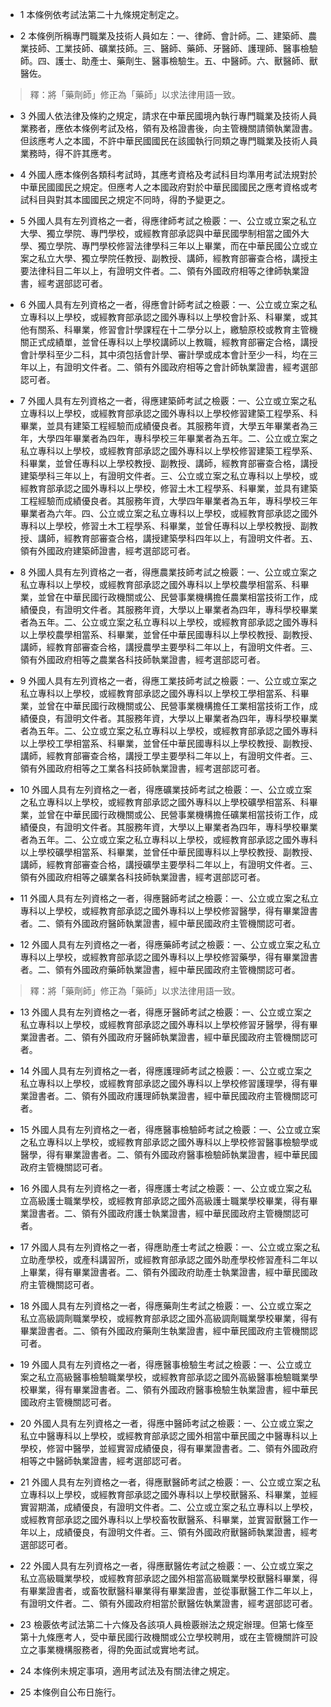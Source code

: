 * 1 本條例依考試法第二十九條規定制定之。

* 2 本條例所稱專門職業及技術人員如左：一、律師、會計師。二、建築師、農業技師、工業技師、礦業技師。三、醫師、藥師、牙醫師、護理師、醫事檢驗師。四、護士、助產士、藥劑生、醫事檢驗生。五、中醫師。六、獸醫師、獸醫佐。

> 釋：將「藥劑師」修正為「藥師」以求法律用語一致。

* 3 外國人依法律及條約之規定，請求在中華民國境內執行專門職業及技術人員業務者，應依本條例考試及格，領有及格證書後，向主管機關請領執業證書。但該應考人之本國，不許中華民國國民在該國執行同類之專門職業及技術人員業務時，得不許其應考。

* 4 外國人應本條例各類科考試時，其應考資格及考試科目均準用考試法規對於中華民國國民之規定。但應考人之本國政府對於中華民國國民之應考資格或考試科目與對其本國國民之規定不同時，得酌予變更之。

* 5 外國人具有左列資格之一者，得應律師考試之檢覈：一、公立或立案之私立大學、獨立學院、專門學校，或經教育部承認與中華民國學制相當之國外大學、獨立學院、專門學校修習法律學科三年以上畢業，而在中華民國公立或立案之私立大學、獨立學院任教授、副教授、講師，經教育部審查合格，講授主要法律科目二年以上，有證明文件者。二、領有外國政府相等之律師執業證書，經考選部認可者。

* 6 外國人具有左列資格之一者，得應會計師考試之檢覈：一、公立或立案之私立專科以上學校，或經教育部承認之國外專科以上學校會計系、科畢業，或其他有關系、科畢業，修習會計學課程在十二學分以上，繳驗原校或教育主管機關正式成績單，並曾任專科以上學校講師以上教職，經教育部審定合格，講授會計學科至少二科，其中須包括會計學、審計學或成本會計至少一科，均在三年以上，有證明文件者。二、領有外國政府相等之會計師執業證書，經考選部認可者。

* 7 外國人具有左列資格之一者，得應建築師考試之檢覈：一、公立或立案之私立專科以上學校，或經教育部承認之國外專科以上學校修習建築工程學系、科畢業，並具有建築工程經驗而成績優良者。其服務年資，大學五年畢業者為三年，大學四年畢業者為四年，專科學校三年畢業者為五年。二、公立或立案之私立專科以上學校，或經教育部承認之國外專科以上學校修習建築工程學系、科畢業，並曾任專科以上學校教授、副教授、講師，經教育部審查合格，講授建築學科三年以上，有證明文件者。三、公立或立案之私立專科以上學校，或經教育部承認之國外專科以上學校，修習土木工程學系、科畢業，並具有建築工程經驗而成績優良者。其服務年資，大學四年畢業者為五年，專科學校三年畢業者為六年。四、公立或立案之私立專科以上學校，或經教育部承認之國外專科以上學校，修習土木工程學系、科畢業，並曾任專科以上學校教授、副教授、講師，經教育部審查合格，講授建築學科四年以上，有證明文件者。五、領有外國政府建築師證書，經考選部認可者。

* 8 外國人具有左列資格之一者，得應農業技師考試之檢覈：一、公立或立案之私立專科以上學校，或經教育部承認之國外專科以上學校農學相當系、科畢業，並曾在中華民國行政機關或公、民營事業機構擔任農業相當技術工作，成績優良，有證明文件者。其服務年資，大學以上畢業者為四年，專科學校畢業者為五年。二、公立或立案之私立專科以上學校，或經教育部承認之國外專科以上學校農學相當系、科畢業，並曾任中華民國專科以上學校教授、副教授、講師，經教育部審查合格，講授農學主要學科二年以上，有證明文件者。三、領有外國政府相等之農業各科技師執業證書，經考選部認可者。

* 9 外國人具有左列資格之一者，得應工業技師考試之檢覈：一、公立或立案之私立專科以上學校，或經教育部承認之國外專科以上學校工學相當系、科畢業，並曾在中華民國行政機關或公、民營事業機構擔任工業相當技術工作，成績優良，有證明文件者。其服務年資，大學以上畢業者為四年，專科學校畢業者為五年。二、公立或立案之私立專科以上學校，或經教育部承認之國外專科以上學校工學相當系、科畢業，並曾任中華民國專科以上學校教授、副教授、講師，經教育部審查合格，講授工學主要學科二年以上，有證明文件者。三、領有外國政府相等之工業各科技師執業證書，經考選部認可者。

* 10 外國人具有左列資格之一者，得應礦業技師考試之檢覈：一、公立或立案之私立專科以上學校，或經教育部承認之國外專科以上學校礦學相當系、科畢業，並曾在中華民國行政機關或公、民營事業機構擔任礦業相當技術工作，成績優良，有證明文件者。其服務年資，大學以上畢業者為四年，專科學校畢業者為五年。二、公立或立案之私立專科以上學校，或經教育部承認之國外專科以上學校礦學相當系、科畢業，並曾任中華民國專科以上學校教授、副教授、講師，經教育部審查合格，講授礦學主要學科二年以上，有證明文件者。三、領有外國政府相等之礦業各科技師執業證書，經考選部認可者。

* 11 外國人具有左列資格之一者，得應醫師考試之檢覈：一、公立或立案之私立專科以上學校，或經教育部承認之國外專科以上學校修習醫學，得有畢業證書者。二、領有外國政府醫師執業證書，經中華民國政府主管機關認可者。

* 12 外國人具有左列資格之一者，得應藥師考試之檢覈：一、公立或立案之私立專科以上學校，或經教育部承認之國外專科以上學校修習藥學，得有畢業證書者。二、領有外國政府藥師執業證書，經中華民國政府主管機關認可者。

> 釋：將「藥劑師」修正為「藥師」以求法律用語一致。

* 13 外國人具有左列資格之一者，得應牙醫師考試之檢覈：一、公立或立案之私立專科以上學校，或經教育部承認之國外專科以上學校修習牙醫學，得有畢業證書者。二、領有外國政府牙醫師執業證書，經中華民國政府主管機關認可者。

* 14 外國人具有左列資格之一者，得應護理師考試之檢覈：一、公立或立案之私立專科以上學校，或經教育部承認之國外專科以上學校修習護理學，得有畢業證書者。二、領有外國政府護理師執業證書，經中華民國政府主管機關認可者。

* 15 外國人具有左列資格之一者，得應醫事檢驗師考試之檢覈：一、公立或立案之私立專科以上學校，或經教育部承認之國外專科以上學校修習醫事檢驗學或醫學，得有畢業證書者。二、領有外國政府醫事檢驗師執業證書，經中華民國政府主管機關認可者。

* 16 外國人具有左列資格之一者，得應護士考試之檢覈：一、公立或立案之私立高級護士職業學校，或經教育部承認之國外高級護士職業學校畢業，得有畢業證書者。二、領有外國政府護士執業證書，經中華民國政府主管機關認可者。

* 17 外國人具有左列資格之一者，得應助產士考試之檢覈：一、公立或立案之私立助產學校，或產科講習所，或經教育部承認之國外助產學校修習產科二年以上畢業，得有畢業證書者。二、領有外國政府助產士執業證書，經中華民國政府主管機關認可者。

* 18 外國人具有左列資格之一者，得應藥劑生考試之檢覈：一、公立或立案之私立高級調劑職業學校，或經教育部承認之國外高級調劑職業學校畢業，得有畢業證書者。二、領有外國政府藥劑生執業證書，經中華民國政府主管機關認可者。

* 19 外國人具有左列資格之一者，得應醫事檢驗生考試之檢覈：一、公立或立案之私立高級醫事檢驗職業學校，或經教育部承認之國外高級醫事檢驗職業學校畢業，得有畢業證書者。二、領有外國政府醫事檢驗生執業證書，經中華民國政府主管機關認可者。

* 20 外國人具有左列資格之一者，得應中醫師考試之檢覈：一、公立或立案之私立中醫專科以上學校，或經教育部承認之國外相當中華民國之中醫專科以上學校，修習中醫學，並經實習成績優良，得有畢業證書者。二、領有外國政府相等之中醫師執業證書，經考選部認可者。

* 21 外國人具有左列資格之一者，得應獸醫師考試之檢覈：一、公立或立案之私立專科以上學校，或經教育部承認之國外專科以上學校獸醫系、科畢業，並經實習期滿，成績優良，有證明文件者。二、公立或立案之私立專科以上學校，或經教育部承認之國外專科以上學校畜牧獸醫系、科畢業，並實習獸醫工作一年以上，成績優良，有證明文件者。三、領有外國政府獸醫師執業證書，經考選部認可者。

* 22 外國人具有左列資格之一者，得應獸醫佐考試之檢覈：一、公立或立案之私立高級職業學校，或經教育部承認之國外相當高級職業學校獸醫科畢業，得有畢業證書者，或畜牧獸醫科畢業得有畢業證書，並從事獸醫工作二年以上，有證明文件者。二、領有外國政府相當於獸醫佐執業證書，經考選部認可者。

* 23 檢覈依考試法第二十六條及各該項人員檢覈辦法之規定辦理。但第七條至第十九條應考人，受中華民國行政機關或公立學校聘用，或在主管機關許可設立之事業機構服務者，得酌免面試或實地考試。

* 24 本條例未規定事項，適用考試法及有關法律之規定。

* 25 本條例自公布日施行。

